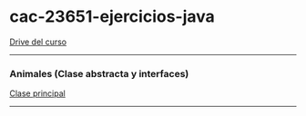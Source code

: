 # cac-23651-ejercicios-java

[Drive del curso](https://drive.google.com/drive/folders/1aPZuaH4ByW00mg9TzuP6fjDlhWjsvdh_?usp=sharing)

---

### Animales (Clase abstracta y interfaces)

[Clase principal](https://github.com/victorManuelMarquez/cac-23651-ejercicios-java/blob/main/animales/src/ejecutable/Programa.java)

---
